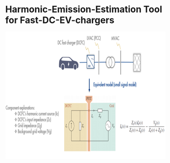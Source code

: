 # Harmonic-Emission-Estimation Tool for Fast-DC-EV-chargers
<p align="center">
  <img src="./READMEimg/impedance_model.png" style="width:800px;height:400px;">
</p>